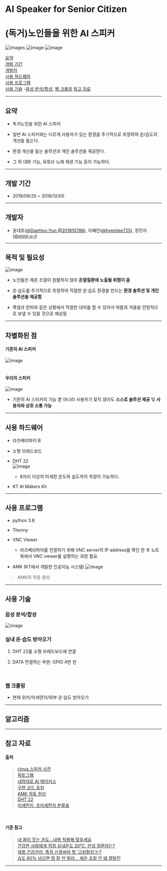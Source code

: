 # AI Speaker for Senior Citizen
# (독거)노인들을 위한 AI 스피커
![images](https://img.shields.io/github/license/minji-o-j/AI-Speaker-for-Senior-Citizen?style=social)
![image](https://img.shields.io/badge/language-Python-blueviolet?style=social&logo=Python)
![image](https://img.shields.io/badge/Tool-n?style=social&logo=Raspberry-Pi)

[요약](#요약)  
[개발 기간](#개발-기간)  
[개발자](#개발자)  
[사용 하드웨어](#사용-하드웨어)  
[사용 프로그램](#사용-프로그램)  
[사용 기술](#사용-기술)  -[음성 분석/합성](#음성-분석합성), [웹 크롤링](#웹-크롤링) 
[참고 자료](#참고-자료)

---
## 요약
 - 독거노인을 위한 AI 스피커
 
 - 일반 AI 스피커와는 다르게 사용자가 있는 환경을 주기적으로 측정하여 온/습도의 개선을 돕는다.
 
 - 환경 개선을 돕는 솔루션과 개인 솔루션을 제공한다.
 
 - 그 외 대화 기능, 유튜브 노래 재생 기능 등이 가능하다.
 
 ---
## 개발 기간
- 2019/09/25 ~ 2019/12/05
---
## 개발자

- 윤대호([@DaeHoo-Yun @201810788](https://github.com/201810788)), 이혜인([@hyeinlee725](https://github.com/hyeinlee725)), 정민지([@minji-o-j](https://github.com/minji-o-j))
---
## 목적 및 필요성
![image](https://user-images.githubusercontent.com/45448731/78457876-68258100-76e8-11ea-926c-19ff1f53cff8.png)

- 노인들은 체온 조절이 원활하지 않아 __온열질환에 노출될 위험이 큼__

- 온·습도를 주기적으로 측정하여 적절한 온·습도 환경을 만드는 __환경 솔루션 및 개인 솔루션을 제공함__

- 폭염과 한파와 같은 상황에서 적절한 대처를 할 수 있어서 여름과 겨울을 안정적으로 보낼 수 있을 것으로 예상됨
---
## 차별화된 점
#### 기존의 AI 스피커
![image](https://user-images.githubusercontent.com/45448731/78458001-55f81280-76e9-11ea-915b-1d16bafa6821.png)  
<br>

#### 우리의 스피커
![image](https://user-images.githubusercontent.com/45448731/78458003-57c1d600-76e9-11ea-9bd0-dd7b80ecf651.png)
<br>

- 기존의 AI 스피커의 기능 뿐 아니라 사용자가 찾지 않아도 __스스로 솔루션 제공__ 및 __사용자와 상호 소통 가능__  

---

## 사용 하드웨어
- 라즈베리파이 B  

- 소형 브레드보드

- DHT 22  
![image](https://user-images.githubusercontent.com/45448731/78458192-580ea100-76ea-11ea-8edb-4a465dfb2da3.png)  
  - 8자리 이상의 미세한 온도와 습도까지 측정이 가능하다.  
  
- KT AI Makers Kit

---
## 사용 프로그램
- python 3.8

- Thonny

- VNC Viewer  
  - 라즈베리파이를 연결하기 위해 VNC server의 IP address를 확인 한 후 노트북에서 VNC viewer를 실행하는 과정 필요.

- AMK (KT에서 개발한 인공지능 시스템)
![image](https://user-images.githubusercontent.com/45448731/78458570-55fa1180-76ed-11ea-97cf-a6214a699b67.png)  
> AMK의 작동 원리  

---
## 사용 기술
### 음성 분석/합성
![image](https://user-images.githubusercontent.com/45448731/78458237-c6ebfa00-76ea-11ea-8fdc-e9862c63adf1.png)
<br>

### 실내 온·습도 받아오기
1. DHT 22를 소형 브레드보드에 연결  

2. DATA 연결하는 부분: GPIO 4번 핀

<br>

### 웹 크롤링
- 현재 위치/미세먼지/외부 온·습도 받아오기


---

## 알고리즘
---
## 참고 자료
#### 출처
> [clova 스피커 사진](https://clova.ai/ko/products/)   
> [픽토그램](https://www.flaticon.com/)  
> [내맘대로 AI 메이커스](http://miraes.co.kr/product/detail.html?product_no=16341&cate_no=226&display_group=1)  
> [구현 코드 출처](https://s3.ap-northeast-2.amazonaws.com/mechaimage/book/KT_AMK_Menual_Python.pdf)  
> [AMK 작동 원리](https://s3.ap-northeast-2.amazonaws.com/mechaimage/book/KT_AMK_Menual_Python.pdf)  
> [DHT 22](http://techshenzhen.com/goods/goods_view.php?goodsNo=1000000453&inflow=naver&NaPm=ct%3Dk32tfzi8%7Cci%3Ddf4e9237b4c1cee4c66d4f94904db3d41e6a4af8%7Ctr%3Dsls%7Csn%3D991855%7Chk%3D9212be6c4b097ae572428578578c19cb811acc43)  
> [미세먼지, 초미세먼지 분류표](http://ansan.ekfem.or.kr/archives/8912)  
<br>

#### 기준 참고
> [내 몸이 웃는 온도…내복 착용해 맞추세요](http://www.hani.co.kr/arti/society/health/462155.html)  
>[건강한 사람에게 적정 실내온도 20℃, 만성 질환자는?](http://health.chosun.com/site/data/html_dir/2011/01/28/2011012801574.html)  
>[여름 건강관리, 특히 신경써야 할 ‘고위험자’는?](http://www.samsunghospital.com/home/healthInfo/content/contenView.do?CONT_SRC_ID=29073&CONT_SRC=HOMEPAGE&CONT_ID=4582&CONT_CLS_CD=001027)  
>[습도 60% 넘으면 땀 잘 안 말라… 체온 조절 안 돼 열탈진](http://health.chosun.com/site/data/html_dir/2017/07/11/2017071102089.html)

----
